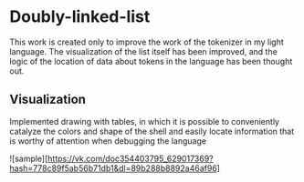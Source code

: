 # Doubly-linked-list
This work is created only to improve the work of the tokenizer in my light language. The visualization of the list itself has been improved, and the logic of the location of data about tokens in the language has been thought out.

## Visualization
Implemented drawing with tables, in which it is possible to conveniently catalyze the colors and shape of the shell and easily locate information that is worthy of attention when debugging the language

![sample][https://vk.com/doc354403795_629017369?hash=778c89f5ab56b71db1&dl=89b288b8892a46af96]
